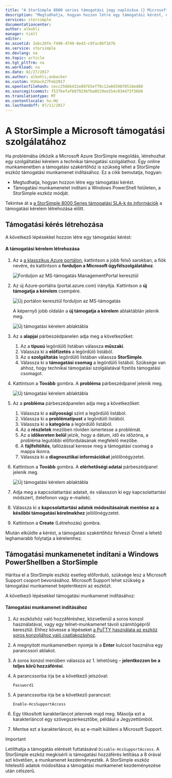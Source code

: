 ```yaml
---
title: "A StorSimple 8000 series támogatási jegy naplózása |} Microsoft Docs"
description: "Megtudhatja, hogyan hozzon létre egy támogatási kérést, és a StorSimple eszköz támogatási munkamenet indításához."
services: storsimple
documentationcenter: 
author: alkohli
manager: timlt
editor: 
ms.assetid: 2ebc20fe-f490-4749-8e43-c9fac86f1676
ms.service: storsimple
ms.devlang: na
ms.topic: article
ms.tgt_pltfrm: na
ms.workload: na
ms.date: 02/27/2017
ms.author: alkohli;anbacker
ms.custom: H1Hack27Feb2017
ms.openlocfilehash: cecc2566b432e897b5eff0c12e66598f0518ed80
ms.sourcegitcommit: f537befafb079256fba0529ee554c034d73f36b0
ms.translationtype: MT
ms.contentlocale: hu-HU
ms.lasthandoff: 07/11/2017
---
```

# <a name="contact-microsoft-support-for-your-storsimple"></a>A StorSimple a Microsoft támogatási szolgálatához
Ha problémába ütközik a Microsoft Azure StorSimple megoldás, létrehozhat egy szolgáltatási kérelem a technikai támogatási szolgálathoz. Egy online munkamenetben a támogatási szakértőhöz is szükség lehet a StorSimple eszköz támogatási munkamenet indításához. Ez a cikk bemutatja, hogyan:

* Megtudhatja, hogyan hozzon létre egy támogatási kérést.
* Támogatási munkamenetet indítani a Windows PowerShell felületen, a StorSimple eszköz módját.

Tekintse át a [a StorSimple 8000 Series támogatási SLA-k és információk](https://msdn.microsoft.com/library/mt433077.aspx) a támogatási kérelem létrehozása előtt.

## <a name="create-a-support-request"></a>Támogatási kérés létrehozása
A következő lépésekkel hozzon létre egy támogatási kérést:

#### <a name="to-create-a-support-request"></a>A támogatási kérelem létrehozása
1. Az a [a klasszikus Azure portálon](https://manage.windowsazure.com/), kattintson a jobb felső sarokban, a fiók nevére, és kattintson a **forduljon a Microsoft ügyfélszolgálatához**.
   
    ![Forduljon az MS-támogatás ManagementPortal keresztül](./media/storsimple-contact-microsoft-support/Ibiza1.png)
2. Az új Azure-portálra (portal.azure.com) irányítja. Kattintson a **új támogatja a kérelem** csempére.
   
    ![Új portálon keresztül forduljon az MS-támogatás](./media/storsimple-contact-microsoft-support/Ibiza2.png)
   
    A képernyő jobb oldalán a **új támogatja a kérelem** ablaktáblán jelenik meg. 
   
    ![Új támogatási kérelem ablaktábla](./media/storsimple-contact-microsoft-support/Ibiza3a.png)
3. Az a **alapjai** párbeszédpanelen adja meg a következőket:                                
   
   1. Az a **típusú** legördülő listában válassza **műszaki**.
   2. Válassza ki a **előfizetés** a legördülő listából.
   3. Az a **szolgáltatás** legördülő listában válassza **StorSimple**. 
   4. Válassza ki a **támogatási csomag** a legördülő listából. Szüksége van ahhoz, hogy technikai támogatási szolgálatával fizetős támogatási csomagot.
4. Kattintson a **Tovább** gombra. A **probléma** párbeszédpanel jelenik meg.
   
    ![Új támogatási kérelem ablaktábla](./media/storsimple-contact-microsoft-support/Ibiza5a.png) 
5. Az a **probléma** párbeszédpanelen adja meg a következőket:
   
   1. Válassza ki a **súlyossági** szint a legördülő listából.
   2. Válassza ki a **problématípust** a legördülő listából.
   3. Válassza ki a **kategória** a legördülő listából. 
   4. Az a **részletek** mezőben röviden ismertesse a problémát.
   5. Az a **időkereten belül** jelzik, hogy a dátum, idő és időzóna, a probléma legutóbbi előfordulásának megfelelő mezőbe.
   6. A **fájlfeltöltés**, tallózással keresse meg a támogatási csomag a mappa ikonra.
   7. Válassza ki a **diagnosztikai információkat** jelölőnégyzetet.
6. Kattintson a **Tovább** gombra. A **elérhetőségi adatai** párbeszédpanel jelenik meg.
   
    ![Új támogatási kérelem ablaktábla](./media/storsimple-contact-microsoft-support/Ibiza6a.png) 
7. Adja meg a kapcsolattartási adatait, és válasszon ki egy kapcsolattartási módszert, (telefonon vagy e-mailek). 
8. Válassza ki a **kapcsolattartási adatok módosításainak mentése az a későbbi támogatási kérelmekhez** jelölőnégyzetet.
9. Kattintson a **Create** (Létrehozás) gombra.

Miután elküldte a kérést, a támogatási szakértőhöz felveszi Önnel a lehető leghamarabb folytatja a kérelemhez.

## <a name="start-a-support-session-in-windows-powershell-for-storsimple"></a>Támogatási munkamenetet indítani a Windows PowerShellben a StorSimple
Hárítsa el a StorSimple eszköz esetleg előforduló, szüksége lesz a Microsoft Support csoport bevonásához. Microsoft Support lehet szükség a támogatási munkamenet bejelentkezni az eszközt. 

A következő lépésekkel támogatási munkamenet indításához:

#### <a name="to-start-a-support-session"></a>Támogatási munkamenet indításához
1. Az eszközhöz való hozzáféréshez, közvetlenül a soros konzol használatával, vagy egy telnet-munkamenet távoli számítógépről keresztül. Ehhez kövesse a lépéseket [a PuTTY használata az eszköz soros konzoljához való csatlakozáshoz](storsimple-deployment-walkthrough.md#use-putty-to-connect-to-the-device-serial-console).
2. A megnyitott munkamenetben nyomja le a **Enter** kulcsot használva egy parancssori ablakot.
3. A soros konzol menüben válassza az 1. lehetőség – **jelentkezzen be a teljes körű hozzáférési**.
4. A parancssorba írja be a következő jelszóval: 
   
    `Password1`
5. A parancssorba írja be a következő parancsot:
   
    `Enable-HcsSupportAccess`
6. Egy titkosított karakterláncot jelennek majd meg. Másolja ezt a karakterláncot egy szövegszerkesztőbe, például a Jegyzettömböt.
7. Mentse ezt a karakterláncot, és az e-mailt küldeni a Microsoft Support. 

> [!IMPORTANT]
> Letilthatja a támogatás elérését futtatásával `Disable-HcsSupportAccess`. A StorSimple eszköz megkísérli is támogatási hozzáférés letiltása a 8 órával azt követően, a munkamenet kezdeményezték. A StorSimple eszköz hitelesítő adatok módosítása a támogatási munkamenet kezdeményezése után célszerű.
> 
> 

